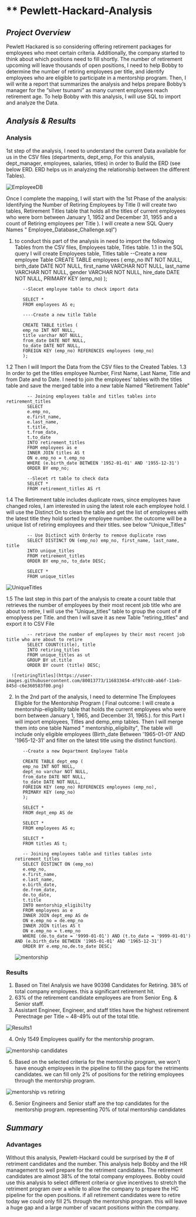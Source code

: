 # ** Pewlett-Hackard-Analysis

## *Project Overview*
Pewlett Hackared is so considering offering retirement packages for employees who meet certain criteria. Additionally, the company started to think about which positions need to fill shortly. The number of retirement upcoming will leave thousands of open positions, I need to help Bobby to determine the number of retiring employees per title, and identify employees who are eligible to participate in a mentorship program. Then, I will write a report that summarizes the analysis and helps prepare Bobby’s manager for the “silver tsunami” as many current employees reach retirement age. To help Bobby with this analysis, I will use SQL to import and analyze the Data.    
                  
## *Analysis & Results*
### Analysis
1st step of the analysis, I need to understand the current Data available for us in the CSV files (departments, dept_emp,  For this analysis, dept_manager, employees, salaries, titles) in order to Build the ERD (see below ERD. ERD  helps us in analyzing the relationship between the different Tables).  

  ![EmployeeDB](https://user-images.githubusercontent.com/80013773/116833528-87eadb00-ab6e-11eb-841f-ffa6987eb2d9.png)



 Once I complete the mapping, I will start with the 1st Phase of the analysis: Identifying the Number of Retiring Employees by Title (I will create two tables, Retirement Titles table that holds all the titles of current employees who were born between January 1, 1952 and December 31, 1955 and a count of Retiring employees per Title ). I will create a new SQL Query Names " Employee_Database_Challenge.sql")
  1) to conduct this part of the analysis in need to import the following Tables from the CSV files, Employees table, Titles table. 
  1.1 in the SQL query I will create Employees table, Titles table 
            --Create a new employee Table 
            CREATE TABLE employees (
                emp_no INT NOT NULL,
                birth_date DATE NOT NULL,
                first_name VARCHAR NOT NULL,
                last_name VARCHAR NOT NULL,
                gender VARCHAR NOT NULL,
                hire_date DATE NOT NULL,
                PRIMARY KEY (emp_no)
            );

            --Slecet employee table to check import data

            SELECT *
            FROM employees AS e;

            ----Create a new title Table 

            CREATE TABLE titles (
            emp_no INT NOT NULL,
            title varchar NOT NULL,
            from_date DATE NOT NULL,
            to_date DATE NOT NULL,
            FOREIGN KEY (emp_no) REFERENCES employees (emp_no)
            );
  1.2 Then I will Import the Data from the CSV files to the Created Tables. 
  1.3 In order to get the titles employee Number, First Name, Last Name, Title and from Date and to Date. I need to join the employees' tables with the titles table and save the merged table into a new table Named "Retirement Table"   


            -- Joining employees table and titles tables into retirement_titles
            SELECT
            e.emp_no,
            e.first_name,
            e.last_name, 
            t.title,
            t.from_date,
            t.to_date
            INTO retirement_titles
            FROM employees as e 
            INNER JOIN titles AS t
            ON e.emp_no = t.emp_no
            WHERE (e.birth_date BETWEEN '1952-01-01' AND '1955-12-31')
            ORDER BY emp_no;

            --Slecet rt table to check data
            SELECT *
            FROM retirement_titles AS rt

  1.4 The Retirement table includes duplicate rows, since employees have changed roles, I am interested in using the latest role each employee hold. I will use the Distinct On to clean the table and get the list of employees with the latest title they hold sorted by employee number. the outcome will be a unique list of retiring employees and their titles. see below "Unique_Titles"  

            -- Use Dictinct with Orderby to remove duplicate rows
            SELECT DISTINCT ON (emp_no) emp_no, first_name, last_name, title
            INTO unique_titles
            FROM retirement_titles
            ORDER BY emp_no, to_date DESC;

            SELECT *
            FROM unique_titles
         
  ![UniqueTitles](https://user-images.githubusercontent.com/80013773/116833594-02b3f600-ab6f-11eb-85f4-1203c3abe5c5.png)


  1.5 The last step in this part of the analysis to create a count table that retrieves the number of employees by their most recent job title who are about to retire, I will use the "Unique_titles" table to group the count of # emoplyess per Title. and then I will save it as new Table "retiring_titles" and export it to CSV File  

            -- retrieve the number of employees by their most recent job title who are about to retire
            SELECT COUNT(title), title
            INTO retiring_titles
            FROM unique_titles as ut
            GROUP BY ut.title
            ORDER BY count (title) DESC;

      ![retiringTitles](https://user-images.githubusercontent.com/80013773/116833654-4f97cc80-ab6f-11eb-845d-c6e360583f00.png)

  2) In the 2nd part of the analysis, I need to determine The Employees Eligible for the Mentorship Program ( Final outcome: I will create a mentorship-eligibility table that holds the current employees who were born between January 1, 1965, and December 31, 1965.). for this Part I will import employees, Titles and demp_emp tables.  Then I will merge them into one table Named " mentorship_eligibilty", The table will include only eligible employees (Birth_date Between '1965-01-01' AND '1965-12-31' and filter on the latest title using the distinct function).  
  
            --Create a new Department Employee Table 

            CREATE TABLE dept_emp (
            emp_no INT NOT NULL,
            dept_no varchar NOT NULL,
            from_date DATE NOT NULL,
            to_date DATE NOT NULL,
            FOREIGN KEY (emp_no) REFERENCES employees (emp_no),
            PRIMARY KEY (emp_no)
            );

            SELECT * 
            FROM dept_emp AS de

            SELECT *
            FROM employees AS e;

            SELECT *
            FROM titles AS t;

            -- Joining employees table and titles tables into retirement_titles
            SELECT DISTINCT ON (emp_no)
            e.emp_no,
            e.first_name,
            e.last_name, 
            e.birth_date,
            de.from_date,
            de.to_date,
            t.title
            INTO mentorship_eligibilty
            FROM employees as e 
            INNER JOIN dept_emp AS de
            ON e.emp_no = de.emp_no 
            INNER JOIN titles AS t
            ON e.emp_no = t.emp_no 
            WHERE (de.to_date = '9999-01-01') AND (t.to_date = '9999-01-01') AND (e.birth_date BETWEEN '1965-01-01' AND '1965-12-31') 
            ORDER BY e.emp_no,de.to_date DESC;

 
     ![mentorship](https://user-images.githubusercontent.com/80013773/116833776-ecf30080-ab6f-11eb-8e0b-3bfa1fa22cf3.png)
 
         
### Results
1) Based on Titel Analysis we have 90398 Candidates for Retiring. 38% of total company employees. this a significant retirement hit.
2) 63% of the retirement candidate employees are from Senior Eng. & Senior staff. 
3) Assistant Engineer, Engineer, and staff titles have the highest retirement Perectnage per Title ~ 48-49% out of the total title.   

![Results1](https://user-images.githubusercontent.com/80013773/116833859-5e32b380-ab70-11eb-9a0c-91423efdec18.PNG)

4) Only 1549 Employees qualify for the mentorship program. 

![mentorship candidates](https://user-images.githubusercontent.com/80013773/116833808-1ca20880-ab70-11eb-8ed4-8db70acea961.PNG)

5) Based on the selected criteria for the mentorship program, we won't have enough employees in the pipeline to fill the gaps for the retriments candidates. we can fill only 2% of positions for the retiring employees through the mentorship program. 
 
![mentorship vs  retiring](https://user-images.githubusercontent.com/80013773/116833828-33485f80-ab70-11eb-945f-952677f245be.PNG)


6) Senior Engineers and Senior staff are the top candidates for the mentorship program. representing 70% of total mentorship candidates 

    
## *Summary*
### Advantages
 Without this analysis, Pewlett-Hackard could be surprised by the # of retriment candidates and the number. This analysis help Bobby and the HR management to well prepare for the retriment candidates. The retirement candidates are almost 38% of the total company employees. Bobby could use this analysis to select different criteria or give incentives to stretch the retriment program over a while to allow the company to prepare the HC pipeline for the open positions. if all retirement candidates were to retire today we could only fill 2% through the mentorship program. this will leave a huge gap and a large number of vacant positions within the company.  

